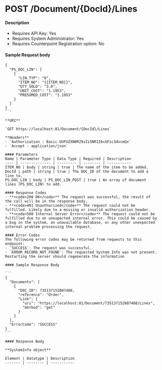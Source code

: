 
# POST /Document/{DocId}/Lines

#### Description


- Requires API Key: Yes
- Requires System Administrator: Yes
- Requires Counterpoint Registration option: No

#### Sample Request body
````
{
  "PS_DOC_LIN": [
    {
      "LIN_TYP": "O",
      "ITEM_NO": "{{ITEM_NO}}",
      "QTY_SOLD": "3.0",
      "UNIT_COST": "1.1953",
      "PRESUMED_COST": "1.1953"
    }
  ]
}
```

**URI**

`GET https://localhost:81/Document/{DocId}/Lines`

**Headers**
- `Authorization : Basic UUFUZXN0R29sZi5NR1I6cGFzc3dvcmQx`
- `Accept : application/json`

#### Parameters
Name | Parameter Type | Data Type | Required | Description
---- | -------------- | --------- | -------- | -----------
ITEM_NO | body | string | true | The name of the item to be added.
DocId | path | string | true | The DOC_ID of the document to add a line to.
PS_DOC_LIN | body | PS_DOC_LIN_POST | true | An array of document lines (PS_DOC_LIN) to add.

#### Response Codes
- **<code>200 OK</code>** The request was successful, the result of the call will be in the response body.
- **<code>401 Unauthorized</code>** The request could not be fulfilled. Likely due to a missing or invalid authorization header.
- **<code>500 Internal Server Error</code>** The request could not be fulfilled due to an unexpected internal error. This could be caused by a bug in the system, an unavailable database, or any other unexpected internal problem processing the request.
 
#### Error Codes
The following error codes may be returned from requests to this endpoint:
- `SUCCESS`: The request was successful.
- `ERROR_RECORD_NOT_FOUND`: The requested System Info was not present. Restarting the server should regenerate the information

#### Sample Response Body

```
{
  "Documents": [
    {
      "DOC_ID": 735137152807488,
      "reference": "Order",
      "Link": {
        "uri": "https://localhost:81/Document/735137152807488/Lines",
        "method": "get"
      }
    }
  ],
  "ErrorCode": "SUCCESS"
}
```

#### Response Body

**SystemInfo object**

Element | Datatype | Description
------- | -------- | -----------




